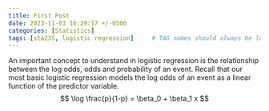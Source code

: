 ```yaml
---
title: First Post
date: 2023-11-03 16:29:17 +/-0500
categories: [Statistics]
tags: [sta235, logistic regression]     # TAG names should always be lowercase
---
```



An important concept to understand in logistic regression is the relationship between the log odds, odds and probability of an event. Recall that our most basic logistic regression models the log odds of an event as a linear function of the predictor variable.
$$ \log \frac{p}{1-p} = \beta_0 + \beta_1 x $$